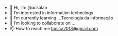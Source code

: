 - 👋 Hi, I’m @acsalan
- 👀 I’m interested in information technology
- 🌱 I’m currently learning ...Tecnologia da informação
- 💞️ I’m looking to collaborate on ...
- 📫 How to reach me tunica2013@gmail.com

<!---
acsalan/acsalan is a ✨ special ✨ repository because its `README.md` (this file) appears on your GitHub profile.
You can click the Preview link to take a look at your changes.
--->
